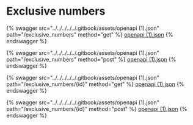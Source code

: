 # Exclusive numbers

{% swagger src="../../../../../.gitbook/assets/openapi (1).json" path="/exclusive_numbers" method="get" %}
[openapi (1).json](<../../../../../.gitbook/assets/openapi (1).json>)
{% endswagger %}

{% swagger src="../../../../../.gitbook/assets/openapi (1).json" path="/exclusive_numbers" method="post" %}
[openapi (1).json](<../../../../../.gitbook/assets/openapi (1).json>)
{% endswagger %}

{% swagger src="../../../../../.gitbook/assets/openapi (1).json" path="/exclusive_numbers/{id}" method="get" %}
[openapi (1).json](<../../../../../.gitbook/assets/openapi (1).json>)
{% endswagger %}

{% swagger src="../../../../../.gitbook/assets/openapi (1).json" path="/exclusive_numbers/{id}" method="post" %}
[openapi (1).json](<../../../../../.gitbook/assets/openapi (1).json>)
{% endswagger %}
